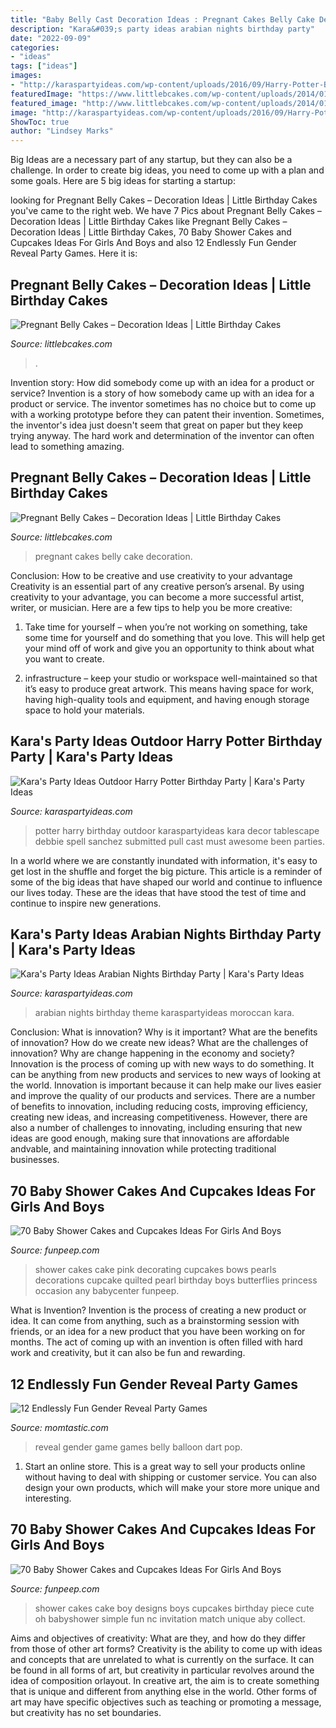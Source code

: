 ```yaml
---
title: "Baby Belly Cast Decoration Ideas : Pregnant Cakes Belly Cake Decoration"
description: "Kara&#039;s party ideas arabian nights birthday party"
date: "2022-09-09"
categories:
- "ideas"
tags: ["ideas"]
images:
- "http://karaspartyideas.com/wp-content/uploads/2016/09/Harry-Potter-Birthday-Party-via-Karas-Party-Ideas-KarasPartyIdeas.com3_.jpg"
featuredImage: "https://www.littlebcakes.com/wp-content/uploads/2014/01/Pregnant-Belly-Cakes-For-Baby-Shower.jpg"
featured_image: "http://www.littlebcakes.com/wp-content/uploads/2014/01/Pregnant-Belly-Cakes-Photos.jpg"
image: "http://karaspartyideas.com/wp-content/uploads/2016/09/Harry-Potter-Birthday-Party-via-Karas-Party-Ideas-KarasPartyIdeas.com3_.jpg"
ShowToc: true
author: "Lindsey Marks"
---
```



Big Ideas are a necessary part of any startup, but they can also be a challenge. In order to create big ideas, you need to come up with a plan and some goals. Here are 5 big ideas for starting a startup: 

	

		
looking for Pregnant Belly Cakes – Decoration Ideas | Little Birthday Cakes you've came to the right web. We have 7 Pics about Pregnant Belly Cakes – Decoration Ideas | Little Birthday Cakes like Pregnant Belly Cakes – Decoration Ideas | Little Birthday Cakes, 70 Baby Shower Cakes and Cupcakes Ideas For Girls And Boys and also 12 Endlessly Fun Gender Reveal Party Games. Here it is:
		
    
## Pregnant Belly Cakes – Decoration Ideas | Little Birthday Cakes

<img loading=lazy src="https://www.littlebcakes.com/wp-content/uploads/2014/01/Pregnant-Belly-Cakes-For-Baby-Shower.jpg" onerror="this.onerror=null;this.src='https://tse3.mm.bing.net/th?id=OIP.b7CiOGYCRgSjyrP0JJRKdAHaJ4&amp;pid=15.1';" alt="Pregnant Belly Cakes – Decoration Ideas | Little Birthday Cakes">

_Source: littlebcakes.com_

>. 

	

Invention story: How did somebody come up with an idea for a product or service?
Invention is a story of how somebody came up with an idea for a product or service. The inventor sometimes has no choice but to come up with a working prototype before they can patent their invention. Sometimes, the inventor's idea just doesn't seem that great on paper but they keep trying anyway. The hard work and determination of the inventor can often lead to something amazing.

    
## Pregnant Belly Cakes – Decoration Ideas | Little Birthday Cakes

<img loading=lazy src="http://www.littlebcakes.com/wp-content/uploads/2014/01/Pregnant-Belly-Cakes-Photos.jpg" onerror="this.onerror=null;this.src='https://tse3.mm.bing.net/th?id=OIP.9NSTF5y1WVvWyw4DqqsEKAHaKc&amp;pid=15.1';" alt="Pregnant Belly Cakes – Decoration Ideas | Little Birthday Cakes">

_Source: littlebcakes.com_

>pregnant cakes belly cake decoration. 

	

Conclusion: How to be creative and use creativity to your advantage
Creativity is an essential part of any creative person’s arsenal. By using creativity to your advantage, you can become a more successful artist, writer, or musician. Here are a few tips to help you be more creative:
1. Take time for yourself – when you’re not working on something, take some time for yourself and do something that you love. This will help get your mind off of work and give you an opportunity to think about what you want to create.

2. infrastructure – keep your studio or workspace well-maintained so that it’s easy to produce great artwork. This means having space for work, having high-quality tools and equipment, and having enough storage space to hold your materials.


    
## Kara&#039;s Party Ideas Outdoor Harry Potter Birthday Party | Kara&#039;s Party Ideas

<img loading=lazy src="http://karaspartyideas.com/wp-content/uploads/2016/09/Harry-Potter-Birthday-Party-via-Karas-Party-Ideas-KarasPartyIdeas.com3_.jpg" onerror="this.onerror=null;this.src='https://tse4.mm.bing.net/th?id=OIP.2Aew-7HlXouxOqjqHz3vRQHaLL&amp;pid=15.1';" alt="Kara&#039;s Party Ideas Outdoor Harry Potter Birthday Party | Kara&#039;s Party Ideas">

_Source: karaspartyideas.com_

>potter harry birthday outdoor karaspartyideas kara decor tablescape debbie spell sanchez submitted pull cast must awesome been parties. 

	

In a world where we are constantly inundated with information, it's easy to get lost in the shuffle and forget the big picture. This article is a reminder of some of the big ideas that have shaped our world and continue to influence our lives today. These are the ideas that have stood the test of time and continue to inspire new generations.

    
## Kara&#039;s Party Ideas Arabian Nights Birthday Party | Kara&#039;s Party Ideas

<img loading=lazy src="https://karaspartyideas.com/wp-content/uploads/2017/12/Arabian-Nights-Birthday-Party-via-Karas-Party-Ideas-KarasPartyIdeas.com_.jpg" onerror="this.onerror=null;this.src='https://tse3.mm.bing.net/th?id=OIP.ckGDAs4Tj7a6R-NyO1imogHaWT&amp;pid=15.1';" alt="Kara&#039;s Party Ideas Arabian Nights Birthday Party | Kara&#039;s Party Ideas">

_Source: karaspartyideas.com_

>arabian nights birthday theme karaspartyideas moroccan kara. 

	

Conclusion: What is innovation? Why is it important? What are the benefits of innovation? How do we create new ideas? What are the challenges of innovation? Why are change happening in the economy and society?
Innovation is the process of coming up with new ways to do something. It can be anything from new products and services to new ways of looking at the world. Innovation is important because it can help make our lives easier and improve the quality of our products and services. There are a number of benefits to innovation, including reducing costs, improving efficiency, creating new ideas, and increasing competitiveness. However, there are also a number of challenges to innovating, including ensuring that new ideas are good enough, making sure that innovations are affordable andvable, and maintaining innovation while protecting traditional businesses.

    
## 70 Baby Shower Cakes And Cupcakes Ideas For Girls And Boys

<img loading=lazy src="https://funpeep.com/wp-content/uploads/2015/04/girl-baby-shower-cakes-decorating.jpg" onerror="this.onerror=null;this.src='https://tse4.mm.bing.net/th?id=OIP.xBInvhy_Ns5yGWh4zU9TAQHaJ4&amp;pid=15.1';" alt="70 Baby Shower Cakes and Cupcakes Ideas For Girls And Boys">

_Source: funpeep.com_

>shower cakes cake pink decorating cupcakes bows pearls decorations cupcake quilted pearl birthday boys butterflies princess occasion any babycenter funpeep. 

	

What is Invention?
Invention is the process of creating a new product or idea. It can come from anything, such as a brainstorming session with friends, or an idea for a new product that you have been working on for months. The act of coming up with an invention is often filled with hard work and creativity, but it can also be fun and rewarding.

    
## 12 Endlessly Fun Gender Reveal Party Games

<img loading=lazy src="https://cdn1-www.momtastic.com/assets/uploads/gallery/12-great-gender-reveal-party-games/gender-reveal-game-ideas-8-balloon-pop.jpg" onerror="this.onerror=null;this.src='https://tse2.mm.bing.net/th?id=OIP.YWhgH3wWnQ1xR6b61IJDDQHaLH&amp;pid=15.1';" alt="12 Endlessly Fun Gender Reveal Party Games">

_Source: momtastic.com_

>reveal gender game games belly balloon dart pop. 

	

1. Start an online store. This is a great way to sell your products online without having to deal with shipping or customer service. You can also design your own products, which will make your store more unique and interesting.

    
## 70 Baby Shower Cakes And Cupcakes Ideas For Girls And Boys

<img loading=lazy src="https://funpeep.com/wp-content/uploads/2015/04/large-baby-shower-cakes.jpg" onerror="this.onerror=null;this.src='https://tse1.mm.bing.net/th?id=OIP.6LPC9AzanKFkbcoWcL4B_AHaI9&amp;pid=15.1';" alt="70 Baby Shower Cakes and Cupcakes Ideas For Girls And Boys">

_Source: funpeep.com_

>shower cakes cake boy designs boys cupcakes birthday piece cute oh babyshower simple fun nc invitation match unique aby collect. 

	

Aims and objectives of creativity: What are they, and how do they differ from those of other art forms?
Creativity is the ability to come up with ideas and concepts that are unrelated to what is currently on the surface. It can be found in all forms of art, but creativity in particular revolves around the idea of composition orlayout. In creative art, the aim is to create something that is unique and different from anything else in the world. Other forms of art may have specific objectives such as teaching or promoting a message, but creativity has no set boundaries.

